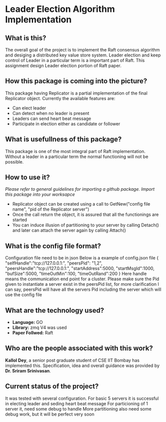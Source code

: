 Leader Election Algorithm Implementation
========================================
What is this?
--------------
The overall goal of the project is to implement the Raft consensus algorithm and desiging a distributed
key value store system. Leader election and keep control of Leader in a particular term is a important
part of Raft. This assignment design Leader election portion of Raft paper.

How this package is coming into the picture?
--------------------------------------------
This package having Replicator is a partial implementation of the final Replicator object. Currently the 
available features are:

- Can elect leader
- Can detect when no leader is present
- Leaders can send heart beat message
- Participate in election either as candidate or follower


What is usefullness of this package?
------------------------------------
This package is one of the most integral part of Raft implementation. Without a leader in a particular term
the normal functioning will not be possible. 



How to use it?
-------------
*Please refer to general guidelines for importing a github package. Import this package into your worksapce*

- Replicator object can be created using a call to GetNew("config file name", "pid of the Replicator server")
- Once the call return the object, it is assured that all the functionings are started
- You can induce illusion of partitioning to your server by calling Detach() and later can attach the server
again by calling Attach()

What is the config file format?
------------------
Configuration file need to be in json
Below is a example of config.json file
	{
        "selfHandle":"tcp://127.0.0.1:",
        "peersPid": "1,2",
        "peersHandle":"tcp://127.0.0.1:",
        "startAddress":5000,
        "startMsgId":1000,
        "bufSize":5000,
	"timeOutMin":100,
	"timeOutRand":200
	}
Here handle means the communication end point for a cluster.
Please make sure the Pid given to instantiate a server exist in the peersPid list,
for more clarification I can say, peersPid will have all the servers Pid including 
the server which will use the config file

What are the technology used?
----------------------------
- **Language:** GO 
- **Library:** zmq V4 was used
- **Paper Follwed:** Raft

Who are the people associated with this work?
---------------------------------------------
**Kallol Dey**, a senior post graduate student  of CSE IIT Bombay has implemented this.
Specification, idea and overall guidance was provided by **Dr. Sriram Srinivasan**.


Current status of the project?
------------------------------
It was tested with several configuration. 
For basic 5 servers it is successful in electing leader and seding heart beat message
For particioning of 1 server it, need some debug to handle
More partitioning also need some debug work, but it will be perfect very soon
